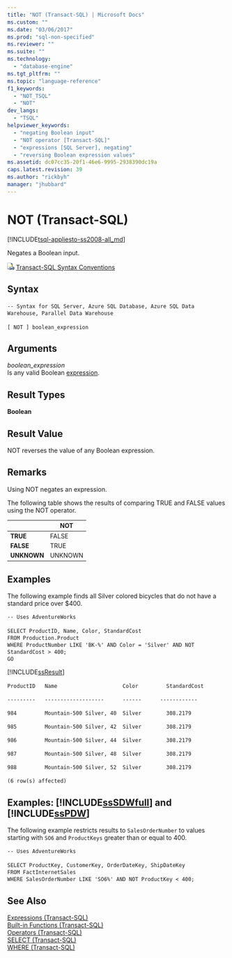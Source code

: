 ```yaml
---
title: "NOT (Transact-SQL) | Microsoft Docs"
ms.custom: ""
ms.date: "03/06/2017"
ms.prod: "sql-non-specified"
ms.reviewer: ""
ms.suite: ""
ms.technology: 
  - "database-engine"
ms.tgt_pltfrm: ""
ms.topic: "language-reference"
f1_keywords: 
  - "NOT_TSQL"
  - "NOT"
dev_langs: 
  - "TSQL"
helpviewer_keywords: 
  - "negating Boolean input"
  - "NOT operator [Transact-SQL]"
  - "expressions [SQL Server], negating"
  - "reversing Boolean expression values"
ms.assetid: dc07cc35-20f1-46e6-9995-2938390dc19a
caps.latest.revision: 39
ms.author: "rickbyh"
manager: "jhubbard"
---
```

# NOT (Transact-SQL)
[!INCLUDE[tsql-appliesto-ss2008-all_md](../../database-engine/configure/windows/includes/tsql-appliesto-ss2008-all-md.md)]

  Negates a Boolean input.  
  
 ![Topic link icon](../../database-engine/configure/windows/media/topic-link.gif "Topic link icon") [Transact-SQL Syntax Conventions](../../t-sql/language-elements/transact-sql-syntax-conventions-transact-sql.md)  
  
## Syntax  
  
```  
-- Syntax for SQL Server, Azure SQL Database, Azure SQL Data Warehouse, Parallel Data Warehouse  
  
[ NOT ] boolean_expression  
```  
  
## Arguments  
 *boolean_expression*  
 Is any valid Boolean [expression](../../t-sql/language-elements/expressions-transact-sql.md).  
  
## Result Types  
 **Boolean**  
  
## Result Value  
 NOT reverses the value of any Boolean expression.  
  
## Remarks  
 Using NOT negates an expression.  
  
 The following table shows the results of comparing TRUE and FALSE values using the NOT operator.  
  
||NOT|  
|------|---------|  
|**TRUE**|FALSE|  
|**FALSE**|TRUE|  
|**UNKNOWN**|UNKNOWN|  
  
## Examples  
 The following example finds all Silver colored bicycles that do not have a standard price over $400.  
  
```  
-- Uses AdventureWorks  
  
SELECT ProductID, Name, Color, StandardCost  
FROM Production.Product  
WHERE ProductNumber LIKE 'BK-%' AND Color = 'Silver' AND NOT StandardCost > 400;  
GO  
```  
  
 [!INCLUDE[ssResult](../../relational-databases/includes/ssresult-md.md)]  
  
 `ProductID   Name                     Color         StandardCost`  
  
 `---------   -------------------      ------      ------------`  
  
 `984         Mountain-500 Silver, 40  Silver        308.2179`  
  
 `985         Mountain-500 Silver, 42  Silver        308.2179`  
  
 `986         Mountain-500 Silver, 44  Silver        308.2179`  
  
 `987         Mountain-500 Silver, 48  Silver        308.2179`  
  
 `988         Mountain-500 Silver, 52  Silver        308.2179`  
  
 `(6 row(s) affected)`  
  
## Examples: [!INCLUDE[ssSDWfull](../../relational-databases/reference/system-catalog-views/includes/sssdwfull-md.md)] and [!INCLUDE[ssPDW](../../database-engine/configure/windows/includes/sspdw-md.md)]  
 The following example restricts results to `SalesOrderNumber` to values starting with `SO6` and `ProductKeys` greater than or equal to 400.  
  
```  
-- Uses AdventureWorks  
  
SELECT ProductKey, CustomerKey, OrderDateKey, ShipDateKey  
FROM FactInternetSales  
WHERE SalesOrderNumber LIKE 'SO6%' AND NOT ProductKey < 400;  
```  
  
## See Also  
 [Expressions &#40;Transact-SQL&#41;](../../t-sql/language-elements/expressions-transact-sql.md)   
 [Built-in Functions &#40;Transact-SQL&#41;](../Topic/Built-in%20Functions%20\(Transact-SQL\).md)   
 [Operators &#40;Transact-SQL&#41;](../../t-sql/language-elements/operators-transact-sql.md)   
 [SELECT &#40;Transact-SQL&#41;](../../t-sql/queries/select-transact-sql.md)   
 [WHERE &#40;Transact-SQL&#41;](../../t-sql/queries/where-transact-sql.md)  
  
  

